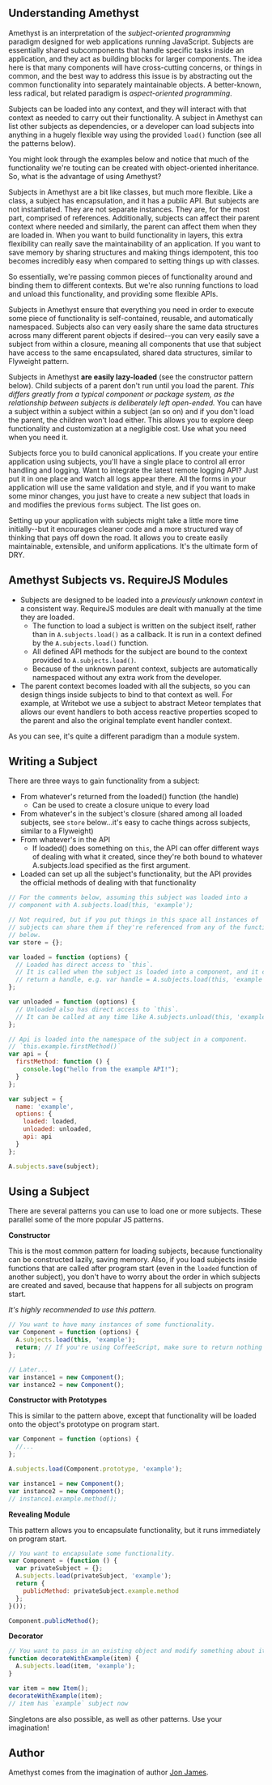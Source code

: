Understanding Amethyst
----------------------

Amethyst is an interpretation of the _subject-oriented programming_ paradigm designed for web applications running JavaScript. Subjects are essentially shared subcomponents that handle specific tasks inside an application, and they act as building blocks for larger components. The idea here is that many components will have cross-cutting concerns, or things in common, and the best way to address this issue is by abstracting out the common functionality into separately maintainable objects. A better-known, less radical, but related paradigm is _aspect-oriented programming_. 

Subjects can be loaded into any context, and they will interact with that context as needed to carry out their functionality. A subject in Amethyst can list other subjects as dependencies, or a developer can load subjects into anything in a hugely flexible way using the provided `load()` function (see all the patterns below).

You might look through the examples below and notice that much of the functionality we're touting can be created with object-oriented inheritance. So, what is the advantage of using Amethyst?

Subjects in Amethyst are a bit like classes, but much more flexible. Like a class, a subject has encapsulation, and it has a public API. But subjects are not instantiated. They are not separate instances. They are, for the most part, comprised of references. Additionally, subjects can affect their parent context where needed and similarly, the parent can affect them when they are loaded in. When you want to build functionality in layers, this extra flexibility can really save the maintainability of an application. If you want to save memory by sharing structures and making things idempotent, this too becomes incredibly easy when compared to setting things up with classes.

So essentially, we're passing common pieces of functionality around and binding them to different contexts. But we're also running functions to load and unload this functionality, and providing some flexible APIs.

Subjects in Amethyst ensure that everything you need in order to execute some piece of functionality is self-contained, reusable, and automatically namespaced. Subjects also can very easily share the same data structures across many different parent objects if desired--you can very easily save a subject from within a closure, meaning all components that use that subject have access to the same encapsulated, shared data structures, similar to Flyweight pattern.

Subjects in Amethyst __are easily lazy-loaded__ (see the constructor pattern below). Child subjects of a parent don't run until you load the parent. _This differs greatly from a typical component or package system, as the relationship between subjects is deliberately left open-ended._ You can have a subject within a subject within a subject (an so on) and if you don't load the parent, the children won't load either. This allows you to explore deep functionality and customization at a negligible cost. Use what you need when you need it.

Subjects force you to build canonical applications. If you create your entire application using subjects, you'll have a single place to control all error handling and logging. Want to integrate the latest remote logging API? Just put it in one place and watch all logs appear there. All the forms in your application will use the same validation and style, and if you want to make some minor changes, you just have to create a new subject that loads in and modifies the previous `forms` subject. The list goes on.

Setting up your application with subjects might take a little more time initially--but it encourages cleaner code and a more structured way of thinking that pays off down the road. It allows you to create easily maintainable, extensible, and uniform applications. It's the ultimate form of DRY.

Amethyst Subjects vs. RequireJS Modules
---------------------------------------
- Subjects are designed to be loaded into a _previously unknown context_ in a consistent way. RequireJS modules are dealt with manually at the time they are loaded.
  - The function to load a subject is written on the subject itself, rather than in `A.subjects.load()` as a callback. It is run in a context defined by the `A.subjects.load()` function.
  - All defined API methods for the subject are bound to the context provided to `A.subjects.load()`.
  - Because of the unknown parent context, subjects are automatically namespaced without any extra work from the developer. 
- The parent context becomes loaded with all the subjects, so you can design things inside subjects to bind to that context as well. For example, at Writebot we use a subject to abstract Meteor templates that allows our event handlers to both access reactive properties scoped to the parent and also the original template event handler context.

As you can see, it's quite a different paradigm than a module system.

Writing a Subject
-----------------

There are three ways to gain functionality from a subject:
- From whatever's returned from the loaded() function (the handle)
  - Can be used to create a closure unique to every load
- From whatever's in the subject's closure (shared among all loaded subjects, see `store` below...it's easy to cache things across subjects, similar to a Flyweight)
- From whatever's in the API
  - If loaded() does something on `this`, the API can offer different ways of dealing with what it created, since they're both bound to whatever A.subjects.load specified as the first argument.
- Loaded can set up all the subject's functionality, but the API provides the official methods of dealing with that functionality

```javascript
// For the comments below, assuming this subject was loaded into a
// component with A.subjects.load(this, 'example');

// Not required, but if you put things in this space all instances of
// subjects can share them if they're referenced from any of the functions
// below.
var store = {};

var loaded = function (options) {
  // Loaded has direct access to `this`.
  // It is called when the subject is loaded into a component, and it can
  // return a handle, e.g. var handle = A.subjects.load(this, 'example');
};

var unloaded = function (options) {
  // Unloaded also has direct access to `this`.
  // It can be called at any time like A.subjects.unload(this, 'example');
};

// Api is loaded into the namespace of the subject in a component.
// `this.example.firstMethod()`
var api = {
  firstMethod: function () {
    console.log("hello from the example API!");
  }
};

var subject = {
  name: 'example',
  options: {
    loaded: loaded,
    unloaded: unloaded,
    api: api
  }
};

A.subjects.save(subject);
```

Using a Subject
---------------

There are several patterns you can use to load one or more subjects. These parallel some of the more popular JS patterns.

__Constructor__

This is the most common pattern for loading subjects, because functionality can be constructed lazily, saving memory. Also, if you load subjects inside functions that are called after program start (even in the `loaded` function of another subject), you don't have to worry about the order in which subjects are created and saved, because that happens for all subjects on program start.

_It's highly recommended to use this pattern._

```javascript
// You want to have many instances of some functionality.
var Component = function (options) {
  A.subjects.load(this, 'example');
  return; // If you're using CoffeeScript, make sure to return nothing or `undefined`
};

// Later...
var instance1 = new Component();
var instance2 = new Component();
```

__Constructor with Prototypes__

This is similar to the pattern above, except that functionality will be loaded onto the object's prototype on program start.

```javascript
var Component = function (options) {
  //...
};

A.subjects.load(Component.prototype, 'example');

var instance1 = new Component();
var instance2 = new Component();
// instance1.example.method();
```

__Revealing Module__

This pattern allows you to encapsulate functionality, but it runs immediately on program start.

```javascript
// You want to encapsulate some functionality.
var Component = (function () {
  var privateSubject = {};
  A.subjects.load(privateSubject, 'example');
  return {
    publicMethod: privateSubject.example.method
  };
}());

Component.publicMethod();
```

__Decorator__

```javascript
// You want to pass in an existing object and modify something about it
function decorateWithExample(item) {
  A.subjects.load(item, 'example');
}

var item = new Item();
decorateWithExample(item);
// item has `example` subject now
```

Singletons are also possible, as well as other patterns. Use your imagination!

Author
------

Amethyst comes from the imagination of author [Jon James](http://github.com/jonjamz).
